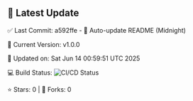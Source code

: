 ## 🚀 Latest Update

✅ Last Commit: a592ffe - 🤖 Auto-update README (Midnight)

🌟 Current Version: v1.0.0

📅 Updated on: Sat Jun 14 00:59:51 UTC 2025

💻 Build Status: ![CI/CD Status](https://github.com/SaiAryan1784/wedding_frontend/actions/workflows/update-readme.yml/badge.svg)

⭐️ Stars: 0 | 🍴 Forks: 0
